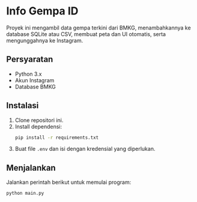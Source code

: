 # Info Gempa ID
Proyek ini mengambil data gempa terkini dari BMKG, menambahkannya ke database SQLite atau CSV, membuat peta dan UI otomatis, serta mengunggahnya ke Instagram.

## Persyaratan
- Python 3.x
- Akun Instagram
- Database BMKG

## Instalasi
1. Clone repositori ini.
2. Install dependensi:
   ```bash
   pip install -r requirements.txt
   ```
3. Buat file `.env` dan isi dengan kredensial yang diperlukan.

## Menjalankan
Jalankan perintah berikut untuk memulai program:
```bash
python main.py

